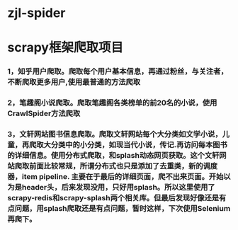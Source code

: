 # zjl-spider
# scrapy框架爬取项目
### 1，知乎用户爬取。爬取每个用户基本信息，再通过粉丝，与关注者，不断爬取更多用户,使用最普通的方法爬取
### 2，笔趣阁小说爬取。爬取笔趣阁各类榜单的前20名的小说，使用CrawlSpider方法爬取
### 3，文轩网站图书信息爬取。爬取文轩网站每个大分类如文学小说，儿童，再爬取大分类中的小分类，如现当代小说，传记.再访问每本图书的详细信息。使用分布式爬取，和splash动态网页获取。这个文轩网站爬取前面比较常规，所谓分布式也只是添加了去重类，新的调度器，item pipeline. 主要在于最后的详细页面，爬不出来页面。开始以为是header头，后来发现没用，只好用splash。所以这里使用了scrapy-redis和scrapy-splash两个相关库。但最后发现好像还是有点问题，用splash爬取还是有点问题，暂时这样，下次使用Selenium再爬下。

